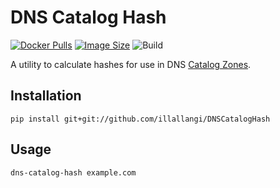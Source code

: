 # DNS Catalog Hash
[![Docker Pulls](https://img.shields.io/docker/pulls/illallangi/dnscataloghash.svg)](https://hub.docker.com/r/illallangi/dnscataloghash)
[![Image Size](https://images.microbadger.com/badges/image/illallangi/dnscataloghash.svg)](https://microbadger.com/images/illallangi/dnscataloghash)
![Build](https://github.com/illallangi/DNSCatalogHash/workflows/Build/badge.svg)

A utility to calculate hashes for use in DNS [Catalog Zones](https://tools.ietf.org/html/draft-muks-dnsop-dns-catalog-zones-01).

## Installation

    pip install git+git://github.com/illallangi/DNSCatalogHash

## Usage

    dns-catalog-hash example.com
